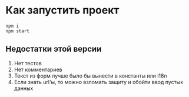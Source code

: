 # Как запустить проект

```
npm i
npm start
```

## Недостатки этой версии

1. Нет тестов
2. Нет комментариев
3. Текст из форм лучше было бы вынести в константы или i18n
4. Если знать url'ы, то можно взломать защиту и обойти ввод пустых данных
